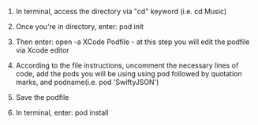 <!-- Installing Cocoapods to Project --> 

1. In terminal, access the directory via "cd" keyword (i.e. cd Music)

2. Once you're in directory, enter: pod init

3. Then enter: open -a XCode Podfile - at this step you will edit the podfile via Xcode editor

4. According to the file instructions, uncomment the necessary lines of code, add the pods you will be using using pod followed by quotation marks, and podname(i.e. pod 'SwiftyJSON')

5. Save the podfile

6. In terminal, enter: pod install   